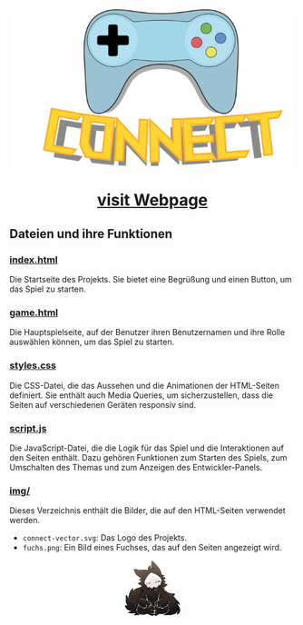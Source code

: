 <div align="center">
  <img src="img/connect-vector.svg" alt="Index Page Logo" width="600"/>

# [ visit Webpage ](https://ixi-enki.github.io/project-connect-webgl/)
</div>

## Dateien und ihre Funktionen

### [index.html](index.html)

Die Startseite des Projekts. Sie bietet eine Begrüßung und einen Button, um das Spiel zu starten.

### [game.html](game.html)

Die Hauptspielseite, auf der Benutzer ihren Benutzernamen und ihre Rolle auswählen können, um das Spiel zu starten.

### [styles.css](styles.css)

Die CSS-Datei, die das Aussehen und die Animationen der HTML-Seiten definiert. Sie enthält auch Media Queries, um sicherzustellen, dass die Seiten auf verschiedenen Geräten responsiv sind.

### [script.js](script.js)

Die JavaScript-Datei, die die Logik für das Spiel und die Interaktionen auf den Seiten enthält. Dazu gehören Funktionen zum Starten des Spiels, zum Umschalten des Themas und zum Anzeigen des Entwickler-Panels.

### [img/](img/)

Dieses Verzeichnis enthält die Bilder, die auf den HTML-Seiten verwendet werden.

- `connect-vector.svg`: Das Logo des Projekts.
- `fuchs.png`: Ein Bild eines Fuchses, das auf den Seiten angezeigt wird.

<div align="center">
  <img src="img/fuchs.png" alt="Fox Image" width="100"/>
</div>

 
 
